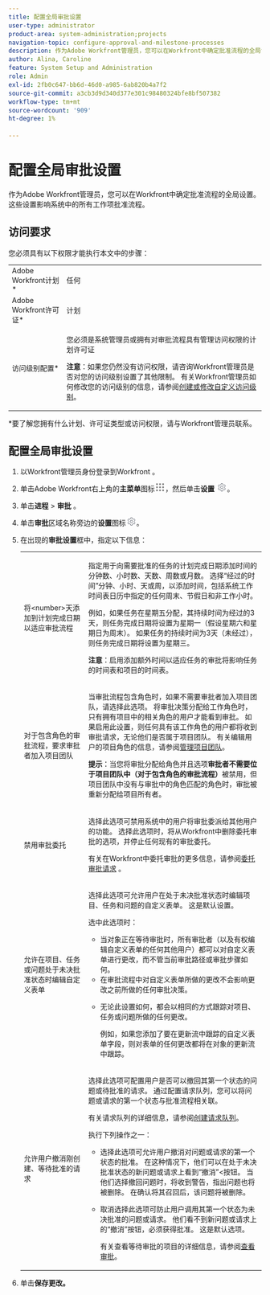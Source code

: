 ```yaml
---
title: 配置全局审批设置
user-type: administrator
product-area: system-administration;projects
navigation-topic: configure-approval-and-milestone-processes
description: 作为Adobe Workfront管理员，您可以在Workfront中确定批准流程的全局设置。 这些设置影响系统中的所有工作项批准流程。
author: Alina, Caroline
feature: System Setup and Administration
role: Admin
exl-id: 2fb0c647-bb6d-46d0-a985-6ab820b4a7f2
source-git-commit: a3cb3d9d340d377e301c98480324bfe8bf507382
workflow-type: tm+mt
source-wordcount: '909'
ht-degree: 1%

---
```


# 配置全局审批设置

作为Adobe Workfront管理员，您可以在Workfront中确定批准流程的全局设置。 这些设置影响系统中的所有工作项批准流程。

## 访问要求

您必须具有以下权限才能执行本文中的步骤：

<table style="table-layout:auto"> 
 <col> 
 <col> 
 <tbody> 
  <tr> 
   <td role="rowheader">Adobe Workfront计划*</td> 
   <td>任何</td> 
  </tr> 
  <tr> 
   <td role="rowheader">Adobe Workfront许可证*</td> 
   <td>计划</td> 
  </tr> 
  <tr> 
   <td role="rowheader">访问级别配置*</td> 
   <td> <p>您必须是系统管理员或拥有对审批流程具有管理访问权限的计划许可证</p> <p><b>注意</b>：如果您仍然没有访问权限，请咨询Workfront管理员是否对您的访问级别设置了其他限制。 有关Workfront管理员如何修改您的访问级别的信息，请参阅<a href="../../../administration-and-setup/add-users/configure-and-grant-access/create-modify-access-levels.md" class="MCXref xref">创建或修改自定义访问级别</a>。</p> </td> 
  </tr> 
 </tbody> 
</table>

&#42;要了解您拥有什么计划、许可证类型或访问权限，请与Workfront管理员联系。

## 配置全局审批设置

1. 以Workfront管理员身份登录到Workfront 。
1. 单击Adobe Workfront右上角的&#x200B;**主菜单**&#x200B;图标![](assets/main-menu-icon.png)，然后单击&#x200B;**设置** ![](assets/gear-icon-settings.png)。

1. 单击&#x200B;**进程** > **审批** 。

1. 单击&#x200B;**审批**&#x200B;区域名称旁边的&#x200B;**设置**&#x200B;图标![](assets/gear-icon-settings.png)。

1. 在出现的&#x200B;**审批设置**&#x200B;框中，指定以下信息：

   <table style="table-layout:auto"> 
    <col> 
    <col> 
    <tbody> 
     <tr> 
      <td role="rowheader">将&lt;number&gt;天添加到计划完成日期以适应审批流程</td> 
      <td> <p>指定用于向需要批准的任务的计划完成日期添加时间的分钟数、小时数、天数、周数或月数。 选择“经过的时间”分钟、小时、天或周，以添加时间，包括系统工作时间表日历中指定的任何周末、节假日和非工作小时。</p> 
      <p>例如，如果任务在星期五分配，其持续时间为经过的3天，则任务完成日期将设置为星期一（假设星期六和星期日为周末）。 如果任务的持续时间为3天（未经过），则任务完成日期将设置为星期三。</p>
      <p><b>注意</b>：启用添加额外时间以适应任务的审批将影响任务的时间表和项目的时间表。</p></td> 
     </tr> 
     <tr> 
      <td role="rowheader">对于包含角色的审批流程，要求审批者加入项目团队</td> 
      <td> <p>当审批流程包含角色时，如果不需要审批者加入项目团队，请选择此选项。 将审批决策分配给工作角色时，只有拥有项目中的相关角色的用户才能看到审批。 如果启用此设置，则任何具有该工作角色的用户都将收到审批请求，无论他们是否属于项目团队。 有关编辑用户的项目角色的信息，请参阅<a href="../../../manage-work/projects/planning-a-project/manage-project-team.md" class="MCXref xref">管理项目团队</a>。 </p> 
      <p><b>提示</b>：当您将审批分配给角色并且选项<b>审批者不需要位于项目团队中（对于包含角色的审批流程）</b>被禁用，但项目团队中没有与审批中的角色匹配的角色时，审批被重新分配给项目所有者。 </p> </td> 
     </tr> 
     <tr> 
      <td role="rowheader">禁用审批委托</td> 
      <td> <p>选择此选项可禁用系统中的用户将审批委派给其他用户的功能。 选择此选项时，将从Workfront中删除委托审批的选项，并停止任何现有的审批委托。</p> <p>有关在Workfront中委托审批的更多信息，请参阅<a href="../../../review-and-approve-work/manage-approvals/delegate-approval-requests.md" class="MCXref xref">委托审批请求</a> 。</p> </td> 
     </tr> 
     <tr> 
      <td role="rowheader">允许在项目、任务或问题处于未决批准状态时编辑自定义表单</td> 
      <td> <p>选择此选项可允许用户在处于未决批准状态时编辑项目、任务和问题的自定义表单。 这是默认设置。</p> 
      <p>选中此选项时：</p> 
       <ul> 
       <li>当对象正在等待审批时，所有审批者（以及有权编辑自定义表单的任何其他用户）都可以对自定义表单进行更改，而不管当前审批路径或审批步骤如何。</li> 
       <li>在审批流程中对自定义表单所做的更改不会影响更改之前所做的任何审批决策。</li> 
       <li> <p>无论此设置如何，都会以相同的方式跟踪对项目、任务或问题所做的任何更改。 </p> <p>例如，如果您添加了要在更新流中跟踪的自定义表单字段，则对表单的任何更改都将在对象的更新流中跟踪。</p> </li> 
       </ul> </td> 
     </tr> 
     <tr> 
      <td role="rowheader">允许用户撤消刚创建、等待批准的请求</td> 
      <td> <p>选择此选项可配置用户是否可以撤回其第一个状态的问题或待批准的请求。 通过配置请求队列，您可以将问题或请求的第一个状态与批准流程相关联。 </p> 
      <p>有关请求队列的详细信息，请参阅<a href="../../../manage-work/requests/create-and-manage-request-queues/create-request-queue.md" class="MCXref xref">创建请求队列</a>。</p> 
      <p>执行下列操作之一：</p> 
       <ul> 
       <li>选择此选项可允许用户撤消对问题或请求的第一个状态的批准。 在这种情况下，他们可以在处于未决批准状态的新问题或请求上看到“撤消”&lt;按钮。 当他们选择撤回问题时，将收到警告，指出问题也将被删除。 在确认将其召回后，该问题将被删除。 </li> 
       <li> <p>取消选择此选项可防止用户调用其第一个状态为未决批准的问题或请求。 他们看不到新问题或请求上的“撤消”按钮，必须获得批准。 这是默认选项。</p> 
       <p>有关查看等待审批的项目的详细信息，请参阅<a href="../../../review-and-approve-work/manage-approvals/view-approvals.md" class="MCXref xref">查看审批</a>。</p> </li> 
       </ul> </td> 
     </tr> 
    </tbody> 
   </table>

1. 单击&#x200B;**保存更改。**
